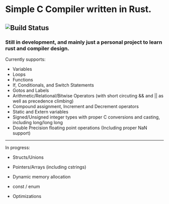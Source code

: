 # Simple C Compiler written in Rust.

![Build Status](https://github.com/shepi13/shepi-c-compiler/actions/workflows/rust.yml/badge.svg?event=push)
-------

### Still in development, and mainly just a personal project to learn rust and compiler design.

Currently supports:

- Variables
- Loops
- Functions
- If, Conditionals, and Switch Statements
- Gotos and Labels
- Arithmetic/Relational/Bitwise Operators (with short circuting && and || as well as precedence climbing)
- Compound assignment, Increment and Decrement operators
- Static and Extern variables
- Signed/Unsigned integer types with proper C conversions and casting, including long/long long
- Double Precision floating point operations (Including proper NaN support)
----------------
In progress:

- Structs/Unions
- Pointers/Arrays (including cstrings)
- Dynamic memory allocation
- const / enum

- Optimizations
